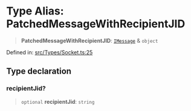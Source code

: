 # Type Alias: PatchedMessageWithRecipientJID

> **PatchedMessageWithRecipientJID**: [`IMessage`](../namespaces/proto/interfaces/IMessage.md) & `object`

Defined in: [src/Types/Socket.ts:25](https://github.com/Fokusdotid/bail/blob/3856b89f13bbe82f2e10396a28cd4ef2089de845/src/Types/Socket.ts#L25)

## Type declaration

### recipientJid?

> `optional` **recipientJid**: `string`
